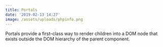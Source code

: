 ```yaml
---
title: Portals
date: '2019-02-13 14:27'
image: /assets/uploads/phpinfo.png
---
```

Portals provide a first-class way to render children into a DOM node that exists outside the DOM hierarchy of the parent component.
